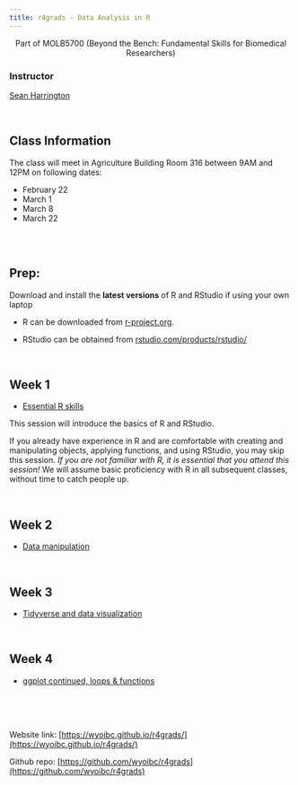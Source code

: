 ```yaml
---
title: r4grads - Data Analysis in R
---
```


<center>
Part of MOLB5700 (Beyond the Bench: Fundamental Skills for Biomedical Researchers)
</center>

### Instructor
[Sean Harrington](mailto:sharrin2@uwyo.edu)

<br>

## Class Information

The class will meet in Agriculture Building Room 316 between 9AM and 12PM on following dates:

- February 22
- March 1 
- March 8
- March 22

<br>
<br>


## Prep:

Download and install the **latest versions** of R and RStudio if using your own laptop

- R can be downloaded from [r-project.org](https://r-project.org). 

- RStudio can be obtained from [rstudio.com/products/rstudio/](https://rstudio.com/products/rstudio/)


<br>

## Week 1

- [Essential R skills](Module_1/Intro_R.html)

This session will introduce the basics of R and RStudio.

If you already have experience in R and are comfortable with creating and manipulating objects, applying functions, and using RStudio, you may skip this session. *If you are not familiar with R, it is essential that you attend this session!* We will assume basic proficiency with R in all subsequent classes, without time to catch people up.


<br>

## Week 2

- [Data manipulation](Module_2/R_Data_manip.html)

<br>

## Week 3

- [Tidyverse and data visualization](Module_3/Tidyverse_and_viz.html)

<br>


## Week 4

- [ggplot continued, loops & functions](Module_4/ggplot_contd_programming.html)




<br>
<br>
<br>

Website link: [https://wyoibc.github.io/r4grads/](https://wyoibc.github.io/r4grads/)

Github repo: [https://github.com/wyoibc/r4grads](https://github.com/wyoibc/r4grads)


<br><br><br><br>
<br><br><br><br>





